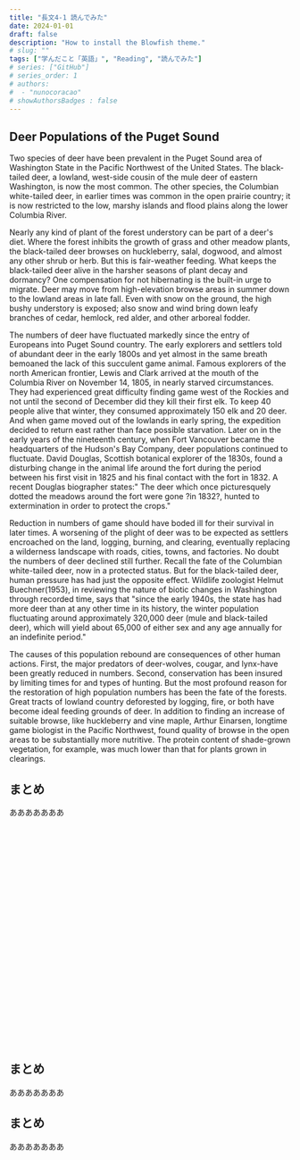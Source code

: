 ```yaml
---
title: "長文4-1 読んでみた"
date: 2024-01-01
draft: false
description: "How to install the Blowfish theme."
# slug: ""
tags: ["学んだこと「英語」", "Reading", "読んでみた"]
# series: ["GitHub"]
# series_order: 1
# authors:
#  - "nunocoracao"
# showAuthorsBadges : false 
---
```








## Deer Populations of the Puget Sound
Two species of deer have been prevalent in the Puget Sound area of Washington State in the Pacific Northwest of the United States. The black-tailed deer, a lowland, west-side cousin of the mule deer of eastern Washington, is now the most common. The other species, the Columbian white-tailed deer, in earlier times was common in the open prairie country; it is now restricted to the low, marshy islands and flood plains along the lower Columbia River.

Nearly any kind of plant of the forest understory can be part of a deer's diet. Where the forest inhibits the growth of grass and other meadow plants, the black-tailed deer browses on huckleberry, salal, dogwood, and almost any other shrub or herb. But this is fair-weather feeding. What keeps the black-tailed deer alive in the harsher seasons of plant decay and dormancy? One compensation for not hibernating is the built-in urge to migrate. Deer may move from high-elevation browse areas in summer down to the lowland areas in late fall. Even with snow on the ground, the high bushy understory is exposed; also snow and wind bring down leafy branches of cedar, hemlock, red alder, and other arboreal fodder.

The numbers of deer have fluctuated markedly since the entry of Europeans into Puget Sound country. The early explorers and settlers told of abundant deer in the early 1800s and yet almost in the same breath bemoaned the lack of this succulent game animal. Famous explorers of the north American frontier, Lewis and Clark arrived at the mouth of the Columbia River on November 14, 1805, in nearly starved circumstances. They had experienced great difficulty finding game west of the Rockies and not until the second of December did they kill their first elk. To keep 40 people alive that winter, they consumed approximately 150 elk and 20 deer. And when game moved out of the lowlands in early spring, the expedition decided to return east rather than face possible starvation. Later on in the early years of the nineteenth century, when Fort Vancouver became the headquarters of the Hudson's Bay Company, deer populations continued to fluctuate. David Douglas, Scottish botanical explorer of the 1830s, found a disturbing change in the animal life around the fort during the period between his first visit in 1825 and his final contact with the fort in 1832. A recent Douglas biographer states:" The deer which once picturesquely dotted the meadows around the fort were gone ?in 1832?, hunted to extermination in order to protect the crops."

Reduction in numbers of game should have boded ill for their survival in later times. A worsening of the plight of deer was to be expected as settlers encroached on the land, logging, burning, and clearing, eventually replacing a wilderness landscape with roads, cities, towns, and factories. No doubt the numbers of deer declined still further. Recall the fate of the Columbian white-tailed deer, now in a protected status. But for the black-tailed deer, human pressure has had just the opposite effect. Wildlife zoologist Helmut Buechner(1953), in reviewing the nature of biotic changes in Washington through recorded time, says that "since the early 1940s, the state has had more deer than at any other time in its history, the winter population fluctuating around approximately 320,000 deer (mule and black-tailed deer), which will yield about 65,000 of either sex and any age annually for an indefinite period."

The causes of this population rebound are consequences of other human actions. First, the major predators of deer-wolves, cougar, and lynx-have been greatly reduced in numbers. Second, conservation has been insured by limiting times for and types of hunting. But the most profound reason for the restoration of high population numbers has been the fate of the forests. Great tracts of lowland country deforested by logging, fire, or both have become ideal feeding grounds of deer. In addition to finding an increase of suitable browse, like huckleberry and vine maple, Arthur Einarsen, longtime game biologist in the Pacific Northwest, found quality of browse in the open areas to be substantially more nutritive. The protein content of shade-grown vegetation, for example, was much lower than that for plants grown in clearings.



## まとめ
あああああああ























<br><br><br><br><br><br><br><br><br><br><br><br><br><br><br><br><br><br><br><br><br><br><br>



## まとめ
あああああああ





## まとめ
あああああああ


